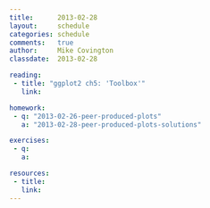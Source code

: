 ```yaml
---
title:      2013-02-28
layout:     schedule
categories: schedule
comments:   true
author:     Mike Covington
classdate:  2013-02-28

reading:
 - title: "ggplot2 ch5: 'Toolbox'"
   link:

homework:
 - q: "2013-02-26-peer-produced-plots"
   a: "2013-02-28-peer-produced-plots-solutions"

exercises:
 - q:
   a:

resources:
 - title: 
   link: 
---
```


